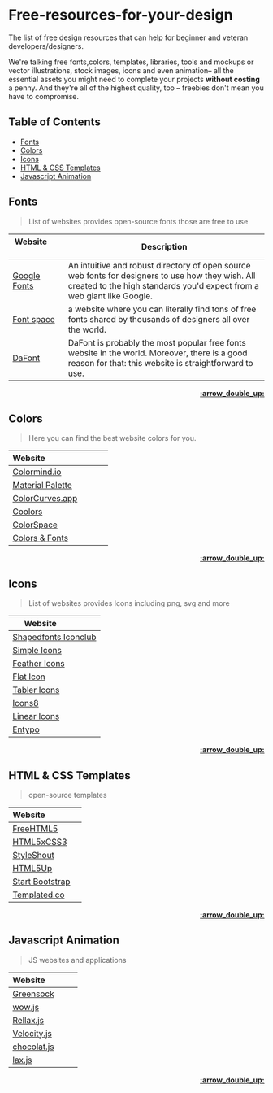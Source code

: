 # Free-resources-for-your-design
The list of free design resources that can help for beginner and veteran developers/designers.

We're talking free fonts,colors, templates, libraries, tools and mockups or vector illustrations, stock images, icons and even animation– all the essential assets you might need to complete your projects **without costing** a penny. And they're all of the highest quality, too – freebies don't mean you have to compromise.

## Table of Contents

- [Fonts](#fonts)
- [Colors](#colors)
- [Icons](#icons)
- [HTML & CSS Templates](#html--css-templates)
- [Javascript Animation](#javascript-animation)


## Fonts

>List of websites provides open-source fonts those are free to use

| Website&nbsp; &nbsp; &nbsp; &nbsp; &nbsp; &nbsp; &nbsp; &nbsp; &nbsp; &nbsp; &nbsp; &nbsp; &nbsp; &nbsp; | Description |
| ----------------------- | ------------------ |
| [Google Fonts](https://fonts.google.com/)| An intuitive and robust directory of open source web fonts for designers to use how they wish. All created to the high standards you'd expect from a web giant like Google. |
| [Font space](https://www.fontspace.com/)|a website where you can literally find tons of free fonts shared by thousands of designers all over the world. |
| [DaFont](https://www.dafont.com/)| DaFont is probably the most popular free fonts website in the world. Moreover, there is a good reason for that: this website is straightforward to use. |


<div align="right">
    <b><a href="#table-of-contents">:arrow_double_up:</a></b>
</div>

## Colors

>Here you can find the best website colors for you.

| Website&nbsp; &nbsp; &nbsp; &nbsp; &nbsp; &nbsp; &nbsp; &nbsp; &nbsp; &nbsp; &nbsp; &nbsp; &nbsp; &nbsp;
| --------------------------------------------------------------- |
| [Colormind.io](http://colormind.io) |
| [Material Palette](https://www.materialpalette.com/)|
| [ColorCurves.app](https://colorcurves.app) |
| [Coolors](https://coolors.co) |
| [ColorSpace](https://mycolor.space/) |
| [Colors & Fonts](https://www.colorsandfonts.com/) |


<div align="right">
    <b><a href="#table-of-contents">:arrow_double_up:</a></b>
</div>

## Icons

>List of websites provides Icons including png, svg and more

| Website&nbsp; &nbsp; &nbsp; &nbsp; &nbsp; &nbsp; &nbsp; 
| ----------------------- | 
| [Shapedfonts Iconclub](https://shapedfonts.com/iconclub/)|
| [Simple Icons](https://simpleicons.org/)| 
| [Feather Icons](https://feathericons.com/)| 
| [Flat Icon](https://www.flaticon.com/)|
| [Tabler Icons](https://tablericons.com/)| 
| [Icons8](https://icons8.com/)| 
| [Linear Icons](https://linearicons.com/)|
| [Entypo](http://www.entypo.com/)|

<div align="right">
    <b><a href="#table-of-contents">:arrow_double_up:</a></b>
</div>

## HTML & CSS Templates

>open-source templates

| Website&nbsp; &nbsp; &nbsp; &nbsp; &nbsp; &nbsp; &nbsp; &nbsp; 
| ----------------------- | 
| [FreeHTML5](https://freehtml5.co/)|
| [HTML5xCSS3](https://www.html5xcss3.com/)| 
| [StyleShout](https://www.styleshout.com/free-templates/)|
| [HTML5Up](https://html5up.net/)|
| [Start Bootstrap](https://startbootstrap.com/)|
| [Templated.co](https://templated.co/)| 


<div align="right">
    <b><a href="#table-of-contents">:arrow_double_up:</a></b>
</div>

## Javascript Animation

> JS websites and applications

| Website&nbsp; &nbsp; &nbsp; &nbsp; &nbsp; &nbsp; &nbsp; 
| ----------------------- |
| [Greensock](https://greensock.com/)| 
| [wow.js](https://wowjs.uk/)|
| [Rellax.js](https://github.com/dixonandmoe/rellax)| 
| [Velocity.js](http://velocityjs.org/)| 
| [chocolat.js](http://chocolat.insipi.de/)|
| [lax.js](https://github.com/alexfoxy/laxxx)| 

<div align="right">
    <b><a href="#table-of-contents">:arrow_double_up:</a></b>
</div>
